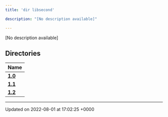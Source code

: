 ```yaml
---
title: 'dir libsecond'

description: "[No description available]"

---
```







[No description available]

## Directories

| Name           |
| -------------- |
| **[1.0](/documentation/code/files/dir_4e7d0a7221199b5e3988a802b6a5e37f/#dir-1.0)**  |
| **[1.1](/documentation/code/files/dir_d1f2a55f41e415ebe099cfae2057f907/#dir-1.1)**  |
| **[1.2](/documentation/code/files/dir_1185cf205eb7c76e1c0c729ff9fd7030/#dir-1.2)**  |






-------------------------------

Updated on 2022-08-01 at 17:02:25 +0000
